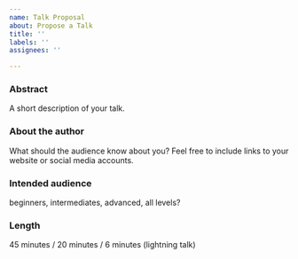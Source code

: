 ```yaml
---
name: Talk Proposal
about: Propose a Talk
title: ''
labels: ''
assignees: ''

---
```

### Abstract

A short description of your talk.

### About the author

What should the audience know about you? Feel free to include links to your website or social media accounts.

### Intended audience

beginners, intermediates, advanced, all levels?

### Length

45 minutes / 20 minutes / 6 minutes (lightning talk)
